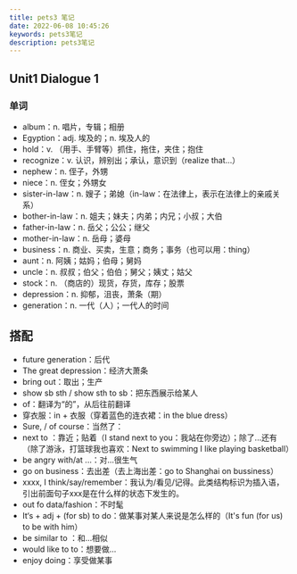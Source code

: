 ```yaml
---
title: pets3 笔记
date: 2022-06-08 10:45:26
keywords: pets3笔记
description: pets3笔记
---
```

## Unit1 Dialogue 1

### 单词

* album：n. 唱片，专辑；相册
* Egyption：adj. 埃及的；n. 埃及人的
* hold：v. （用手、手臂等）抓住，拖住，夹住；抱住
* recognize：v. 认识，辨别出；承认，意识到（realize that...）
* nephew：n. 侄子，外甥
* niece：n. 侄女；外甥女
* sister-in-law：n. 嫂子；弟媳（in-law：在法律上，表示在法律上的亲戚关系）
* bother-in-law：n. 姐夫；妹夫；内弟；内兄；小叔；大伯
* father-in-law：n. 岳父；公公；继父
* mother-in-law：n. 岳母；婆母
* business：n. 商业、买卖，生意；商务；事务（也可以用：thing）
* aunt：n. 阿姨；姑妈；伯母；舅妈
* uncle：n. 叔叔；伯父；伯伯；舅父；姨丈；姑父
* stock：n. （商店的）现货，存货，库存；股票
* depression：n. 抑郁，沮丧，萧条（期）
* generation：n. 一代（人）；一代人的时间 

## 搭配

* future generation：后代
* The great depression：经济大萧条
*  bring out：取出；生产
* show sb sth / show sth to sb：把东西展示给某人
* of：翻译为“的”，从后往前翻译
* 穿衣服：in + 衣服（穿着蓝色的连衣裙：in the blue dress）
* Sure, / of course：当然了：
* next to ：靠近；贴着（I stand next to you：我站在你旁边）；除了...还有（除了游泳，打篮球我也喜欢：Next to swimming I like playing basketball）
* be angry with/at ...：对...很生气
* go on business：去出差（去上海出差：go to Shanghai on bussiness）
* xxxx, I think/say/remember：我认为/看见/记得。此类结构标识为插入语，引出前面句子xxx是在什么样的状态下发生的。 
* out fo data/fashion：不时髦
* It‘s + adj + (for sb) to do：做某事对某人来说是怎么样的（It's fun (for us) to be with him）
* be similar to ：和...相似
* would like to to：想要做…
* enjoy doing：享受做某事